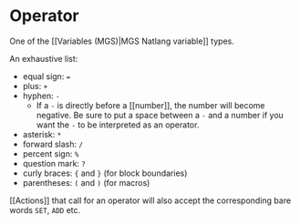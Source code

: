 # Operator

One of the [[Variables (MGS)|MGS Natlang variable]] types.

An exhaustive list:

- equal sign: `=`
- plus: `+`
- hyphen: `-`
	- If a `-` is directly before a [[number]], the number will become negative. Be sure to put a space between a `-` and a number if you want the `-` to be interpreted as an operator.
- asterisk: `*`
- forward slash: `/`
- percent sign: `%`
- question mark: `?`
- curly braces: `{` and `}` (for block boundaries)
- parentheses: `(` and `)` (for macros)

[[Actions]] that call for an operator will also accept the corresponding bare words `SET`, `ADD` etc.

